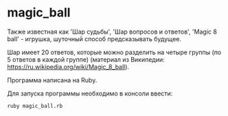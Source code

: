 # magic_ball
Также известная как 'Шар судьбы', 'Шар вопросов и ответов', 'Magic 8 ball' - игрушка, шуточный способ предсказывать будущее.

Шар имеет 20 ответов, которые можно разделить на четыре группы (по 5 ответов в каждой группе) (материал из Википедии: https://ru.wikipedia.org/wiki/Magic_8_ball).

Программа написана на Ruby.

Для запуска программы необходимо в консоли ввести:
```
ruby magic_ball.rb
```

